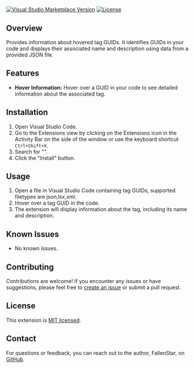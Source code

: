 # <BG3-TagsInfos>

[![Visual Studio Marketplace Version](https://img.shields.io/visual-studio-marketplace/v/FallenStar.bg3tagsinfos.svg)](https://marketplace.visualstudio.com/items?itemName=FallenStar.bg3tagsinfos)
[![License](https://img.shields.io/badge/license-MIT-blue.svg)](https://github.com/FallenStar08/BG3-ShowTagsInfos/blob/main/LICENSE)

## Overview

Provides information about hovered tag GUIDs. It identifies GUIDs in your code and displays their associated name and description using data from a provided JSON file.

## Features

- **Hover Information:** Hover over a GUID in your code to see detailed information about the associated tag.

## Installation

1. Open Visual Studio Code.
2. Go to the Extensions view by clicking on the Extensions icon in the Activity Bar on the side of the window or use the keyboard shortcut `Ctrl+Shift+X`.
3. Search for "<BG3-TagsInfos>".
4. Click the "Install" button.

## Usage

1. Open a file in Visual Studio Code containing tag GUIDs, supported filetypes are json,lsx,xml.
2. Hover over a tag GUID in the code.
3. The extension will display information about the tag, including its name and description.

## Known Issues

- No known issues.

## Contributing

Contributions are welcome! If you encounter any issues or have suggestions, please feel free to [create an issue](https://github.com/FallenStar08/BG3-ShowTagsInfos/issues) or submit a pull request.

## License

This extension is [MIT licensed](LICENSE).

## Contact

For questions or feedback, you can reach out to the author, FallenStar, on [GitHub](https://github.com/FallenStar08).

